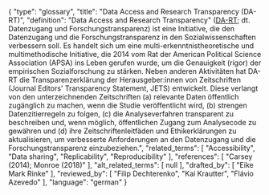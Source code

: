 {
    "type": "glossary",
    "title": "Data Access and Research Transparency (DA-RT)",
    "definition": "Data Access and Research Transparency\" ([DA-RT](https://www.dartstatement.org/); dt. Datenzugang und Forschungstransparenz) ist eine Initiative, die den Datenzugang und die Forschungstransparenz in den Sozialwissenschaften verbessern soll. Es handelt sich um eine multi-erkenntnistheoretische und multimethodische Initiative, die 2014 vom Rat der American Political Science Association (APSA) ins Leben gerufen wurde, um die Genauigkeit (rigor) der empirischen Sozialforschung zu stärken. Neben anderen Aktivitäten hat DA-RT die Transparenzerklärung der Herausgeber:innen von Zeitschriften (Journal Editors' Transparency Statement, JETS) entwickelt. Diese verlangt von den unterzeichnenden Zeitschriften (a) relevante Daten öffentlich zugänglich zu machen, wenn die Studie veröffentlicht wird, (b) strengen Datenzitierregeln zu folgen, (c) die Analyseverfahren transparent zu beschreiben und, wenn möglich, öffentlichen Zugang zum Analysecode zu gewähren und (d) ihre Zeitschriftenleitfäden und Ethikerklärungen zu aktualisieren, um verbesserte Anforderungen an den Datenzugang und die Forschungstransparenz einzubeziehen.",
    "related_terms": [
        "Accessibility",
        "Data sharing",
        "Replicability",
        "Reproducibility"
    ],
    "references": [
        "Carsey (2014); Monroe (2018)"
    ],
    "alt_related_terms": [
        null
    ],
    "drafted_by": [
        "Eike Mark Rinke"
    ],
    "reviewed_by": [
        "Filip Dechterenko",
        "Kai Krautter",
        "Flávio Azevedo"
    ],
    "language": "german"
}